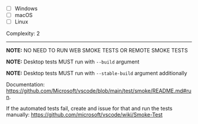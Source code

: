 - [ ] Windows
- [ ] macOS
- [ ] Linux

Complexity: 2

---

**NOTE:** NO NEED TO RUN WEB SMOKE TESTS OR REMOTE SMOKE TESTS 

**NOTE:** Desktop tests MUST run with `--build` argument

**NOTE:** Desktop tests MUST run with `--stable-build` argument additionally

Documentation: https://github.com/Microsoft/vscode/blob/main/test/smoke/README.md#run.

If the automated tests fail, create and issue for that and run the tests manually: https://github.com/microsoft/vscode/wiki/Smoke-Test